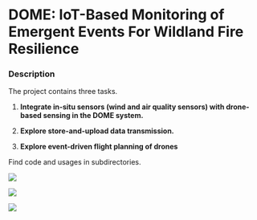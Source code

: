 # DOME: IoT-Based Monitoring of Emergent Events For Wildland Fire Resilience

### Description
<!-- UCI 2023 Spring CS 295P Keystone project - DOME

[Learn more about the project](https://trello.com/b/OMCMnthy/project) -->

The project contains three tasks.

1. **Integrate in-situ sensors (wind and air quality sensors) with drone-based sensing in the DOME system.**

2. **Explore store-and-upload data transmission.**

3. **Explore event-driven flight planning of drones**

Find code and usages in subdirectories.

![](https://github.com/Sothis-baka/CS-295-DOME/blob/cyl-task2-dev/task2/preview1.png?raw)

![](https://github.com/Sothis-baka/CS-295-DOME/blob/cyl-task2-dev/task2/preview2.png?raw)

![](https://github.com/Sothis-baka/CS-295-DOME/blob/cyl-task2-dev/task2/preview3.png?raw)
